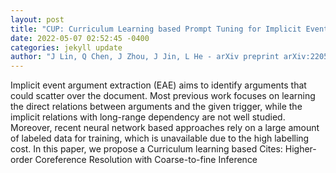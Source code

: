 ```yaml
--- 
layout: post 
title: "CUP: Curriculum Learning based Prompt Tuning for Implicit Event Argument Extraction" 
date: 2022-05-07 02:52:45 -0400 
categories: jekyll update 
author: "J Lin, Q Chen, J Zhou, J Jin, L He - arXiv preprint arXiv:2205.00498, 2022" 
--- 
```

Implicit event argument extraction (EAE) aims to identify arguments that could scatter over the document. Most previous work focuses on learning the direct relations between arguments and the given trigger, while the implicit relations with long-range dependency are not well studied. Moreover, recent neural network based approaches rely on a large amount of labeled data for training, which is unavailable due to the high labelling cost. In this paper, we propose a Curriculum learning based Cites: Higher-order Coreference Resolution with Coarse-to-fine Inference